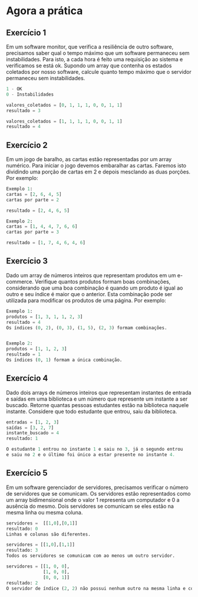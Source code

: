 # Agora a prática
## Exercício 1

Em um software monitor, que verifica a resiliência de outro software, precisamos saber qual o tempo máximo que um software permaneceu sem instabilidades. Para isto, a cada hora é feito uma requisição ao sistema e verificamos se está ok. Supondo um array que contenha os estados coletados por nosso software, calcule quanto tempo máximo que o servidor permaneceu sem instabilidades.
```python
1 - OK
0 - Instabilidades

valores_coletados = [0, 1, 1, 1, 0, 0, 1, 1]
resultado = 3

valores_coletados = [1, 1, 1, 1, 0, 0, 1, 1]
resultado = 4
```

## Exercício 2

Em um jogo de baralho, as cartas estão representadas por um array numérico. Para iniciar o jogo devemos embaralhar as cartas. Faremos isto dividindo uma porção de cartas em 2 e depois mesclando as duas porções. Por exemplo:
```python
Exemplo 1:
cartas = [2, 6, 4, 5]
cartas por parte = 2

resultado = [2, 4, 6, 5]

Exemplo 2:
cartas = [1, 4, 4, 7, 6, 6]
cartas por parte = 3

resultado = [1, 7, 4, 6, 4, 6]
```

## Exercício 3

Dado um array de números inteiros que representam produtos em um e-commerce. Verifique quantos produtos formam boas combinações, considerando que uma boa combinação é quando um produto é igual ao outro e seu índice é maior que o anterior. Esta combinação pode ser utilizada para modificar os produtos de uma página. Por exemplo:
```python
Exemplo 1:
produtos = [1, 3, 1, 1, 2, 3]
resultado = 4
Os índices (0, 2), (0, 3), (1, 5), (2, 3) formam combinações.


Exemplo 2:
produtos = [1, 1, 2, 3]
resultado = 1
Os índices (0, 1) formam a única combinação.
```

## Exercício 4

Dado dois arrays de números inteiros que representam instantes de entrada e saídas em uma biblioteca e um número que represente um instante a ser buscado. Retorne quantas pessoas estudantes estão na biblioteca naquele instante. Considere que todo estudante que entrou, saiu da biblioteca.
```python
entradas = [1, 2, 3]
saídas = [3, 2, 7]
instante_buscado = 4
resultado: 1

O estudante 1 entrou no instante 1 e saiu no 3, já o segundo entrou
e saiu no 2 e o último foi único a estar presente no instante 4.
```

## Exercício 5

Em um software gerenciador de servidores, precisamos verificar o número de servidores que se comunicam. Os servidores estão representados como um array bidimensional onde o valor 1 representa um computador e 0 a ausência do mesmo. Dois servidores se comunicam se eles estão na mesma linha ou mesma coluna.
```python
servidores =  [[1,0],[0,1]]
resultado: 0
Linhas e colunas são diferentes.

servidores = [[1,0],[1,1]]
resultado: 3
Todos os servidores se comunicam com ao menos um outro servidor.

servidores = [[1, 0, 0],
              [1, 0, 0],
              [0, 0, 1]]
resultado: 2
O servidor de índice (2, 2) não possui nenhum outro na mesma linha e coluna.
```
